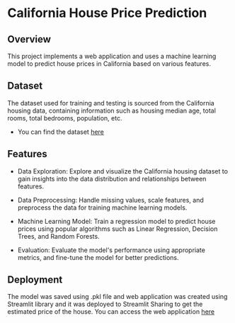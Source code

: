 # California House Price Prediction

## Overview

This project implements a web application and uses a machine learning model to predict house prices in California based on various features. 
## Dataset
The dataset used for training and testing is sourced from the California housing data, containing information such as housing median age, total rooms, total bedrooms, population, etc.
- You can find the dataset [here](https://www.kaggle.com/datasets/camnugent/california-housing-prices/)
## Features
- Data Exploration: Explore and visualize the California housing dataset to gain insights into the data distribution and relationships between features.

- Data Preprocessing: Handle missing values, scale features, and preprocess the data for training machine learning models.

- Machine Learning Model: Train a regression model to predict house prices using popular algorithms such as Linear Regression, Decision Trees, and Random Forests.
  
- Evaluation: Evaluate the model's performance using appropriate metrics, and fine-tune the model for better predictions.

## Deployment
The model was saved using .pkl file and web application was created using Streamlit library and it was deployed to Streamlit Sharing to get the estimated price of the house.
You can access the web application [here](https://sai-ranganadh-streamlit-web-app-ayddzx.streamlit.app/)
